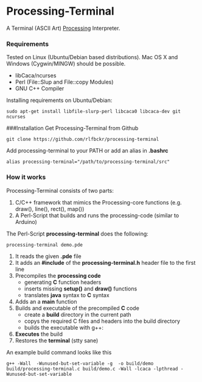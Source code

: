 Processing-Terminal
===================

A Terminal (ASCII Art) [Processing](http://processing.org/) Interpreter. 

### Requirements
Tested on Linux (Ubuntu/Debian based distributions). Mac OS X and Windows (Cygwin/MINGW) should be possible.

- libCaca/ncurses
- Perl (File::Slup and File::copy Modules)
- GNU C++ Compiler

Installing requirements on Ubuntu/Debian:

    sudo apt-get install libfile-slurp-perl libcaca0 libcaca-dev git ncurses


###Installation
Get Processing-Terminal from Github

    git clone https://github.com/rlfbckr/processing-terminal

Add processing-terminal to your PATH or add an alias in **.bashrc**

    alias processing-terminal="/path/to/processing-terminal/src"      
   

### How it works
Processing-Terminal consists of two parts:

1.  C/C++ framework that mimics the Processing-core functions (e.g. draw(), line(), rect(), map())
2.  A Perl-Script that builds and runs the processing-code (similar to Arduino)

The Perl-Script **processing-terminal** does the following:

    processing-terminal demo.pde

1.  It reads the given **.pde** file
2.  It adds an **#include** of the **processing-terminal.h** header file to the first line
3.  Precompiles the **processing code** 
    -   generating **C** function headers
    -   inserts missing **setup()** and **draw()** functions
    -   translates **java** syntax to **C** syntax
4.  Adds an a **main** function
5.  Builds and executable of the precompiled **C** code
    -   create a **build** directory in the current path
    -   copys the required C files and headers into the build directory
    -   builds the executable with g++:
6.  **Executes** the build
7.  Restores the **terminal** (stty sane)

An example build command looks like this

    g++ -Wall  -Wunused-but-set-variable -g  -o build/demo build/processing-terminal.c build/demo.c -Wall -lcaca -lpthread -Wunused-but-set-variable
